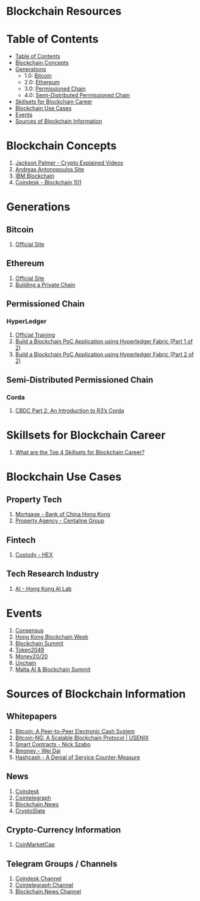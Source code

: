 # Blockchain Resources
Table of Contents
=================
   * [Table of Contents](#table-of-contents)
   * [Blockchain Concepts](#blockchain-concepts)
   * [Generations](#blockchain-changes)
      * 1.0: [Bitcoin](#bitcoin)
      * 2.0: [Ethereum](#ethereum)
      * 3.0: [Permissioned Chain](#permissioned-chain)
      * 4.0: [Semi-Distributed Permissioned Chain](#semo-distributed-permissioned-chain)
   * [Skillsets for Blockchain Career](#skillsets-for-blockchain-career)
   * [Blockchain Use Cases](#blockchain-use-cases)
   * [Events](#events)
   * [Sources of Blockchain Information](#sources-of-blockchain-information)
# Blockchain Concepts
1. [Jackson Palmer - Crypto Explained Videos](https://ummjackson.com/crypto-explained)
1. [Andreas Antonopoulos Site](https://antonopoulos.com/)
1. [IBM Blockchain](https://www.ibm.com/hk-en/blockchain)
1. [Coindesk - Blockchain 101](https://www.coindesk.com/information)
# Generations
## Bitcoin
1. [Official Site](https://bitcoin.org/)
## Ethereum
1. [Official Site](https://www.ethereum.org/)
1. [Building a Private Chain](https://medium.com/blockchainbistro/set-up-a-private-ethereum-blockchain-and-deploy-your-first-solidity-smart-contract-on-the-caa8334c343d)
## Permissioned Chain
### HyperLedger
1. [Official Training](https://www.hyperledger.org/resources/training)
1. [Build a Blockchain PoC Application using Hyperledger Fabric (Part 1 of 2)](https://blockchain.news/Post?id=55e9afea-12ca-47e5-b4da-d9f16851f496)
1. [Build a Blockchain PoC Application using Hyperledger Fabric (Part 2 of 2)](https://blockchain.news/Post?id=Build-a-Blockchain-PoC-Application-using-Hyperledger-Fabric-Series-2-of-2-3e0387d3-62eb-4631-adaf-1b37683c80af)
## Semi-Distributed Permissioned Chain
### Corda
1. [CBDC Part 2: An Introduction to R3’s Corda](https://blockchain.news/Post?id=80d4f9d2-ce9f-4dbb-8cae-cd582676083a)

# Skillsets for Blockchain Career
1. [What are the Top 4 Skillsets for Blockchain Career?](https://blockchain.news/Post?id=What-are-the-Top-4-Skillsets-for-Blockchain-Career-1c1799aa-d18e-4f35-8660-57beb79bc64a)

# Blockchain Use Cases
## Property Tech
1. [Mortgage - Bank of China Hong Kong](https://www.scmp.com/business/banking-finance/article/2142997/bank-china-embracing-blockchain-use-hong-kong)
1. [Property Agency - Centaline Group](https://blockchain.news/Post?id=Exclusive-Latest-PropTech-Roadmap-Revealed-From-HK-No1-Property-Agency-01af6674-f694-4348-8ab1-a2d675a89862)
## Fintech
1. [Custody - HEX](https://blockchain.news/Post?id=Blockchain.News-Interview-with-Managing-Partner-of-HEX-Alessio-Quaglini-on-Digital-Asset-Custody)
## Tech Research Industry
1. [AI - Hong Kong AI Lab](https://blockchain.news/Post?id=Talent-Shortage%3A-The-Key-Pain-Point-in-AI-Industry-9d7cfc35-19dd-4d2a-a471-9d8a4123ffc2)

# Events
1. [Consensus](https://www.coindesk.com/events/consensus-2019)
1. [Hong Kong Blockchain Week](https://www.hkblockchainweek.net/)
1. [Blockchain Summit](https://www.blockchainsummitlondon.com/)
1. [Token2049](https://www.token2049.com/)
1. [Money20/20](https://europe.money2020.com/)
1. [Unchain](https://www.unchain-convention.com)
1. [Malta AI & Blockchain Summit](https://maltablockchainsummit.com/)

# Sources of Blockchain Information
## Whitepapers
1. [Bitcoin: A Peer-to-Peer Electronic Cash System](https://bitcoin.org/bitcoin.pdf)
1. [Bitcoin-NG: A Scalable Blockchain Protocol | USENIX](https://www.usenix.org/node/194907)
1. [Smart Contracts - Nick Szabo](https://web.archive.org/web/20011102030833/http://szabo.best.vwh.net:80/smart.contracts.html)
1. [Bmoney - Wei Dai](http://www.weidai.com/bmoney.txt)
1. [Hashcash - A Denial of Service Counter-Measure](http://www.hashcash.org/papers/hashcash.pdf)

## News
1. [Coindesk](https://www.coindesk.com/)
1. [Cointelegraph](https://cointelegraph.com/)
1. [Blockchain.News](https://blockchain.news)
1. [CryptoSlate](https://cryptoslate.com/)
## Crypto-Currency Information
1. [CoinMarketCap](https://coinmarketcap.com)
## Telegram Groups / Channels
1. [Coindesk Channel](https://telegram.me/coindesk)
1. [Cointelegraph Channel](https://telegram.me/cointelegraph)
1. [Blockchain.News Channel](https://t.me/blockchainnewsofficial)
